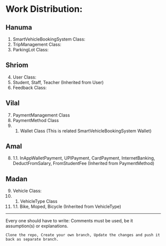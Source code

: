 # Work Distribution:
## Hanuma
1. SmartVehicleBookingSystem Class:
2. TripManagement Class:
3. ParkingLot Class:

## Shriom
4. User Class:
5. Student, Staff, Teacher (Inherited from User)
6. Feedback Class:

## Vilal
7. PaymentManagement Class
8. PaymentMethod Class
8. 1. Wallet Class (This is related SmartVehicleBookingSystem Wallet)

## Amal
8. 1.1. InAppWalletPayment, UPIPayment, CardPayment, InternetBanking, DeductFromSalary, FromStudentFee (Inherited from PaymentMethod)

## Madan
9. Vehicle Class:
9. 1. VehicleType Class
9. 1.1. Bike, Moped, Bicycle (Inherited from VehicleType)



----
Every one should have to write: Comments must be used, be it assumption(s) or explanations.

```
Clone the repo, Create your own branch, Update the changes and push it back as separate branch.
```

